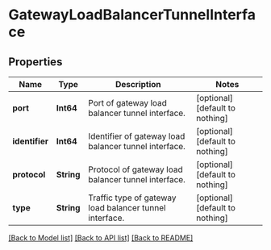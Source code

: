 # GatewayLoadBalancerTunnelInterface


## Properties
Name | Type | Description | Notes
------------ | ------------- | ------------- | -------------
**port** | **Int64** | Port of gateway load balancer tunnel interface. | [optional] [default to nothing]
**identifier** | **Int64** | Identifier of gateway load balancer tunnel interface. | [optional] [default to nothing]
**protocol** | **String** | Protocol of gateway load balancer tunnel interface. | [optional] [default to nothing]
**type** | **String** | Traffic type of gateway load balancer tunnel interface. | [optional] [default to nothing]


[[Back to Model list]](../README.md#models) [[Back to API list]](../README.md#api-endpoints) [[Back to README]](../README.md)


